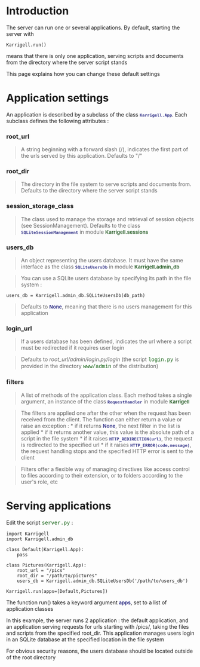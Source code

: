 # Introduction #

The server can run one or several applications. By default, starting the server with

```
Karrigell.run()
```

means that there is only one application, serving scripts and documents from the directory where the server script stands

This page explains how you can change these default settings

# Application settings #

An application is described by a subclass of the class <font color='#333388' size='2'><b><code>Karrigell.App</code></b></font>. Each subclass defines the following attributes :

### root\_url ###
> A string beginning with a forward slash (/), indicates the first part of the urls served by this application. Defaults to "/"

### root\_dir ###
> The directory in the file system to serve scripts and documents from. Defaults to the directory where the server script stands

### session\_storage\_class ###
> The class used to manage the storage and retrieval of session objects (see SessionManagement). Defaults to the class <font color='#333388' size='2'><b><code>SQLiteSessionManagement</code></b></font> in module <font color='#336633' size='2'><b>Karrigell.sessions</b></font>

### users\_db ###
> An object representing the users database. It must have the same interface as the class <font color='#333388' size='2'><b><code>SQLiteUsersDb</code></b></font> in module <font color='#336633' size='2'><b>Karrigell.admin_db</b></font>

> You can use a SQLite users database by specifying its path in the file system :

```
users_db = Karrigell.admin_db.SQLiteUsersDb(db_path)
```

> Defaults to <font color='#333388' size='2'><b>None</b></font>, meaning that there is no users management for this application

### login\_url ###
> If a users database has been defined, indicates the url where a script must be redirected if it requires user login

> Defaults to _root\_url/admin/login.py/login_ (the script <font color='#106010' face='courier'>login.py</font> is provided in the directory <font color='#106010' face='courier'>www/admin</font> of the distribution)

### filters ###
> A list of methods of the application class. Each method takes a single argument, an instance of the class <font color='#333388' size='2'><b><code>RequestHandler</code></b></font> in module <font color='#336633' size='2'><b>Karrigell</b></font>

> The filters are applied one after the other when the request has been received from the client. The function can either return a value or raise an exception :
    * if it returns <font color='#333388' size='2'><b>None</b></font>, the next filter in the list is applied
    * if it returns another value, this value is the absolute path of a script in the file system
    * if it raises <font color='#333388' size='2'><b><code>HTTP_REDIRECTION(url)</code></b></font>, the request is redirected to the specified url
    * if it raises <font color='#333388' size='2'><b><code>HTTP_ERROR(code,message)</code></b></font>, the request handling stops and the specified HTTP error is sent to the client

> Filters offer a flexible way of managing directives like access control to files according to their extension, or to folders according to the user's role, etc

# Serving applications #

Edit the script <font color='#106010' face='courier'>server.py</font> :

```
import Karrigell
import Karrigell.admin_db

class Default(Karrigell.App):
    pass

class Pictures(Karrigell.App):
    root_url = "/pics"
    root_dir = "/path/to/pictures"
    users_db = Karrigell.admin_db.SQLiteUsersDb('/path/to/users_db')

Karrigell.run(apps=[Default,Pictures])
```

The function run() takes a keyword argument <font color='#333388' size='2'><b>apps</b></font>, set to a list of application classes

In this example, the server runs 2 application : the default application, and an application serving requests for urls starting with /pics/, taking the files and scripts from the specified root\_dir. This application manages users login in an SQLite database at the specified location in the file system

For obvious security reasons, the users database should be located outside of the root directory